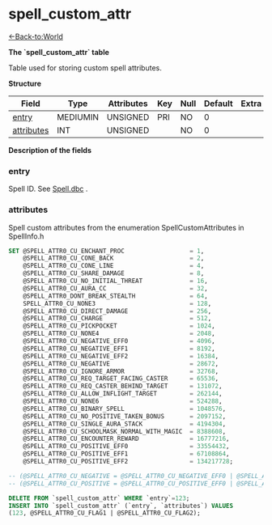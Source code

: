 # spell\_custom\_attr

[<-Back-to:World](database-world.md)

**The \`spell\_custom\_attr\` table**

Table used for storing custom spell attributes.

**Structure**

| Field           | Type          | Attributes | Key | Null | Default | Extra | Comment               |
|-----------------|---------------|------------|-----|------|---------|-------|-----------------------|
| [entry][1]      | MEDIUMIN      | UNSIGNED   | PRI | NO   | 0       |       | spell id              |
| [attributes][2] | INT           | UNSIGNED   |     | NO   | 0       |       | SpellCustomAttributes |

[1]: #entry
[2]: #attributes

**Description of the fields**

### entry

Spell ID. See [Spell.dbc](spell_dbc) .

### attributes

Spell custom attributes from the enumeration SpellCustomAttributes in SpellInfo.h

``` sql
SET @SPELL_ATTR0_CU_ENCHANT_PROC                  = 1,
    @SPELL_ATTR0_CU_CONE_BACK                     = 2,
    @SPELL_ATTR0_CU_CONE_LINE                     = 4,
    @SPELL_ATTR0_CU_SHARE_DAMAGE                  = 8,
    @SPELL_ATTR0_CU_NO_INITIAL_THREAT             = 16,
    @SPELL_ATTR0_CU_AURA_CC                       = 32,
    @SPELL_ATTR0_DONT_BREAK_STEALTH               = 64,
    SPELL_ATTR0_CU_NONE3                          = 128,
    @SPELL_ATTR0_CU_DIRECT_DAMAGE                 = 256,
    @SPELL_ATTR0_CU_CHARGE                        = 512,
    @SPELL_ATTR0_CU_PICKPOCKET                    = 1024,
    @SPELL_ATTR0_CU_NONE4                         = 2048,
    @SPELL_ATTR0_CU_NEGATIVE_EFF0                 = 4096,
    @SPELL_ATTR0_CU_NEGATIVE_EFF1                 = 8192,
    @SPELL_ATTR0_CU_NEGATIVE_EFF2                 = 16384,
    @SPELL_ATTR0_CU_NEGATIVE                      = 28672,
    @SPELL_ATTR0_CU_IGNORE_ARMOR                  = 32768,
    @SPELL_ATTR0_CU_REQ_TARGET_FACING_CASTER      = 65536,
    @SPELL_ATTR0_CU_REQ_CASTER_BEHIND_TARGET      = 131072,
    @SPELL_ATTR0_CU_ALLOW_INFLIGHT_TARGET         = 262144,
    @SPELL_ATTR0_CU_NONE6                         = 524288,
    @SPELL_ATTR0_CU_BINARY_SPELL                  = 1048576,
    @SPELL_ATTR0_CU_NO_POSITIVE_TAKEN_BONUS       = 2097152,
    @SPELL_ATTR0_CU_SINGLE_AURA_STACK             = 4194304,
    @SPELL_ATTR0_CU_SCHOOLMASK_NORMAL_WITH_MAGIC  = 8388608,
    @SPELL_ATTR0_CU_ENCOUNTER_REWARD              = 16777216,
    @SPELL_ATTR0_CU_POSITIVE_EFF0                 = 33554432,
    @SPELL_ATTR0_CU_POSITIVE_EFF1                 = 67108864,
    @SPELL_ATTR0_CU_POSITIVE_EFF2                 = 134217728;

-- (@SPELL_ATTR0_CU_NEGATIVE = @SPELL_ATTR0_CU_NEGATIVE_EFF0 | @SPELL_ATTR0_CU_NEGATIVE_EFF1 | @SPELL_ATTR0_CU_NEGATIVE_EFF2)
-- (@SPELL_ATTR0_CU_POSITIVE = @SPELL_ATTR0_CU_POSITIVE_EFF0 | @SPELL_ATTR0_CU_POSITIVE_EFF1 | @SPELL_ATTR0_CU_POSITIVE_EFF2)

DELETE FROM `spell_custom_attr` WHERE `entry`=123;
INSERT INTO `spell_custom_attr` (`entry`, `attributes`) VALUES
(123, @SPELL_ATTR0_CU_FLAG1 | @SPELL_ATTR0_CU_FLAG2);
```
